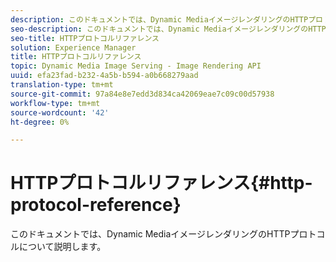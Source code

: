 ```yaml
---
description: このドキュメントでは、Dynamic MediaイメージレンダリングのHTTPプロトコルについて説明します。
seo-description: このドキュメントでは、Dynamic MediaイメージレンダリングのHTTPプロトコルについて説明します。
seo-title: HTTPプロトコルリファレンス
solution: Experience Manager
title: HTTPプロトコルリファレンス
topic: Dynamic Media Image Serving - Image Rendering API
uuid: efa23fad-b232-4a5b-b594-a0b668279aad
translation-type: tm+mt
source-git-commit: 97a84e8e7edd3d834ca42069eae7c09c00d57938
workflow-type: tm+mt
source-wordcount: '42'
ht-degree: 0%

---
```



# HTTPプロトコルリファレンス{#http-protocol-reference}

このドキュメントでは、Dynamic MediaイメージレンダリングのHTTPプロトコルについて説明します。


